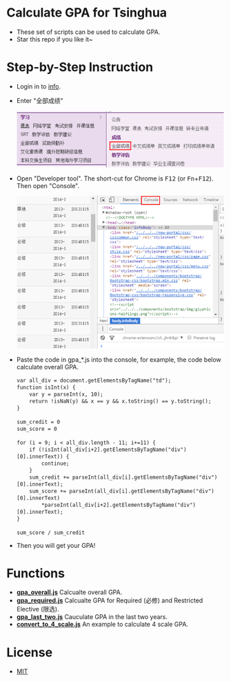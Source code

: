# Calculate GPA for Tsinghua
* These set of scripts can be used to calculate GPA.
* Star this repo if you like it~

# Step-by-Step Instruction
* Login in to [info](http://info.tsinghua.edu.cn/).
* Enter "全部成绩"

    ![all score](img/all_credit.png)
* Open "Developer tool". The short-cut for Chrome is <kbd>F12</kbd> (or <kbd>Fn</kbd>+<kbd>F12</kbd>). Then open "Console".

    ![console](img/console.png)

* Paste the code in gpa_*.js into the console, for example, the code below calculate overall GPA.
    ```
    var all_div = document.getElementsByTagName("td");
    function isInt(x) {
        var y = parseInt(x, 10);
        return !isNaN(y) && x == y && x.toString() == y.toString();
    }

    sum_credit = 0
    sum_score = 0

    for (i = 9; i < all_div.length - 11; i+=11) {
        if (!isInt(all_div[i+2].getElementsByTagName("div")[0].innerText)) {
            continue;
        }
        sum_credit += parseInt(all_div[i].getElementsByTagName("div")[0].innerText);
        sum_score += parseInt(all_div[i].getElementsByTagName("div")[0].innerText)
            *parseInt(all_div[i+2].getElementsByTagName("div")[0].innerText);
    }

    sum_score / sum_credit
    ```
* Then you will get your GPA!

# Functions
* **[gpa_overall.js](gpa_overall.js)** Calcualte overall GPA.
* **[gpa_required.js](gpa_required.js)** Calcualte GPA for Required (必修) and Restricted Elective (限选).
* **[gpa_last_two.js](gpa_last_two.js)** Cauculate GPA in the last two years.
* **[convert_to_4_scale.js](convert_to_4_scale.js)** An example to calculate 4 scale GPA.

# License
* [MIT](LICENSE)